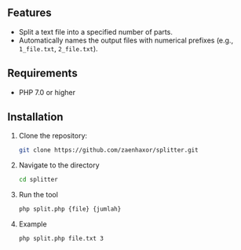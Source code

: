 ## Features

- Split a text file into a specified number of parts.
- Automatically names the output files with numerical prefixes (e.g., `1_file.txt`, `2_file.txt`).

## Requirements

- PHP 7.0 or higher

## Installation
1. Clone the repository:
   ```bash
   git clone https://github.com/zaenhaxor/splitter.git
2. Navigate to the directory
   ```bash
   cd splitter
3. Run the tool
   ```bash
   php split.php {file} {jumlah}
4. Example
   ```bash
   php split.php file.txt 3
